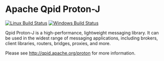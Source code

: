 Apache Qpid Proton-J
====================

[![Linux Build Status](https://travis-ci.org/apache/qpid-proton-j.svg?branch=master)](https://travis-ci.org/apache/qpid-proton-j)
[![Windows Build Status](https://ci.appveyor.com/api/projects/status/wh587qrxa3c22mh2/branch/master?svg=true)](https://ci.appveyor.com/project/ApacheSoftwareFoundation/qpid-proton-j/branch/master)


Qpid Proton-J is a high-performance, lightweight messaging library. It can be
used in the widest range of messaging applications, including brokers, client
libraries, routers, bridges, proxies, and more.

Please see http://qpid.apache.org/proton for more information.

